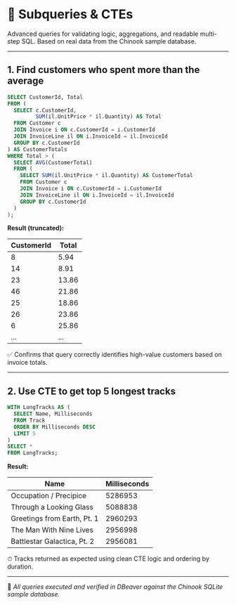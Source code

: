 # 🧩 Subqueries & CTEs

Advanced queries for validating logic, aggregations, and readable multi-step SQL. Based on real data from the Chinook sample database.

---

## 1. Find customers who spent more than the average

```sql
SELECT CustomerId, Total
FROM (
  SELECT c.CustomerId,
         SUM(il.UnitPrice * il.Quantity) AS Total
  FROM Customer c
  JOIN Invoice i ON c.CustomerId = i.CustomerId
  JOIN InvoiceLine il ON i.InvoiceId = il.InvoiceId
  GROUP BY c.CustomerId
) AS CustomerTotals
WHERE Total > (
  SELECT AVG(CustomerTotal)
  FROM (
    SELECT SUM(il.UnitPrice * il.Quantity) AS CustomerTotal
    FROM Customer c
    JOIN Invoice i ON c.CustomerId = i.CustomerId
    JOIN InvoiceLine il ON i.InvoiceId = il.InvoiceId
    GROUP BY c.CustomerId
  )
);
```

**Result (truncated):**

| CustomerId | Total  |
|------------|--------|
| 8          | 5.94   |
| 14         | 8.91   |
| 23         | 13.86  |
| 46         | 21.86  |
| 25         | 18.86  |
| 26         | 23.86  |
| 6          | 25.86  |
| ...        | ...    |

✅ Confirms that query correctly identifies high-value customers based on invoice totals.

---

## 2. Use CTE to get top 5 longest tracks

```sql
WITH LongTracks AS (
  SELECT Name, Milliseconds
  FROM Track
  ORDER BY Milliseconds DESC
  LIMIT 5
)
SELECT *
FROM LongTracks;
```

**Result:**

| Name                          | Milliseconds |
|-------------------------------|--------------|
| Occupation / Precipice        | 5286953      |
| Through a Looking Glass       | 5088838      |
| Greetings from Earth, Pt. 1   | 2960293      |
| The Man With Nine Lives       | 2956998      |
| Battlestar Galactica, Pt. 2   | 2956081      |

⏱ Tracks returned as expected using clean CTE logic and ordering by duration.

---

📘 *All queries executed and verified in DBeaver against the Chinook SQLite sample database.*